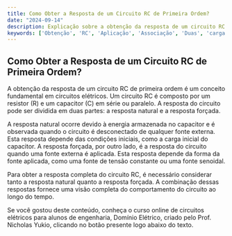 ```yaml
---
title: Como Obter a Resposta de um Circuito RC de Primeira Ordem?
date: "2024-09-14"
description: Explicação sobre a obtenção da resposta de um circuito RC de primeira ordem, focando em conceitos fundamentais.
keywords: ['Obtenção', 'RC', 'Aplicação', 'Associação', 'Duas', 'carga', 'Exercício']
---
```


## Como Obter a Resposta de um Circuito RC de Primeira Ordem?

A obtenção da resposta de um circuito RC de primeira ordem é um conceito fundamental em circuitos elétricos. Um circuito RC é composto por um resistor (R) e um capacitor (C) em série ou paralelo. A resposta do circuito pode ser dividida em duas partes: a resposta natural e a resposta forçada.

A resposta natural ocorre devido à energia armazenada no capacitor e é observada quando o circuito é desconectado de qualquer fonte externa. Esta resposta depende das condições iniciais, como a carga inicial do capacitor. A resposta forçada, por outro lado, é a resposta do circuito quando uma fonte externa é aplicada. Esta resposta depende da forma da fonte aplicada, como uma fonte de tensão constante ou uma fonte senoidal.

Para obter a resposta completa do circuito RC, é necessário considerar tanto a resposta natural quanto a resposta forçada. A combinação dessas respostas fornece uma visão completa do comportamento do circuito ao longo do tempo.

Se você gostou deste conteúdo, conheça o curso online de circuitos elétricos para alunos de engenharia, Domínio Elétrico, criado pelo Prof. Nicholas Yukio, clicando no botão presente logo abaixo do texto.
